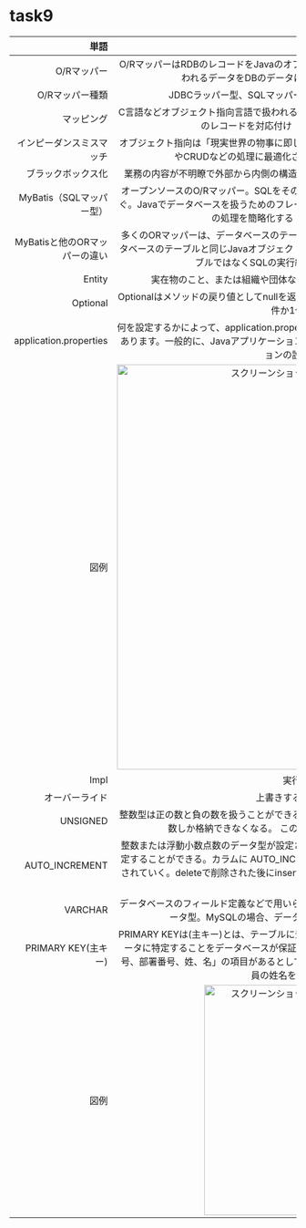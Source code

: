 # task9

|単語|意味 | 
|---:| :---: |
|O/Rマッパー|O/RマッパーはRDBのレコードをJavaのオブジェクトとして扱えるように変換。プログラム上で扱われるデータをDBのデータに変換したり、その逆を行ったりする。|
|O/Rマッパー種類|JDBCラッパー型、SQLマッパー型、クエリビルダー型、O／Rマッパー型|
|マッピング|C言語などオブジェクト指向言語で扱われるオブジェクトと、RDB（リレーショナルデータベース）のレコードを対応付け（マッピング）すること。関連付け|
|インピーダンスミスマッチ|オブジェクト指向は「現実世界の物事に即したデータモデル」であり、関係データベースは「検索やCRUDなどの処理に最適化されたデータモデル」と設計思想の違い。|
|ブラックボックス化|業務の内容が不明瞭で外部から内側の構造や原理を伺い知るのが難しくなってしまっている状態|
|MyBatis（SQLマッパー型）|オープンソースのO/Rマッパー。SQLをそのまま記述できるため、SQLのブラックボックス化を防ぐ。Javaでデータベースを扱うためのフレームワーク。プログラムからデータベースを利用する際の処理を簡略化する「O/Rマッパー」の機能をもつ。|
|MyBatisと他のORマッパーの違い|多くのORマッパーは、データベースのテーブルとJavaのオブジェクトを紐づけて管理する。データベースのテーブルと同じJavaオブジェクトを用意するだけでよい。それに対し、MyBatisはテーブルではなくSQLの実行結果に対してORマッピングを行う。|
|Entity|実在物のこと、または組織や団体など物質的な実体に限らず実存する概念のこと。|
|Optional|Optionalはメソッドの戻り値としてnullを返す可能性があることを明示的に示したいときに使用。0件か1件のときに使う。|
|application.properties|何を設定するかによって、application.properties ファイルにはさまざまな設定が記述されることがあります。一般的に、Javaアプリケーションの設定やSpring Frameworkを使用したアプリケーションの設定に使用される。|
|図例|<img width="711" alt="スクリーンショット 2023-07-07 23 16 37" src="https://github.com/tatsuya-d/task9/assets/133928911/944d9b9f-b323-4d40-bf98-cf36ba186819">|
|Impl|実行、実装する。|
|オーバーライド|上書きする。というイメージ。|
|UNSIGNED|整数型は正の数と負の数を扱うことができるが、データ型の後に UNSIGNED を付けると 0 と正の数しか格納できなくなる。 このようなデータ型を符号なし整数型という。|
|AUTO_INCREMENT|整数または浮動小数点数のデータ型が設定されているカラムに対しては AUTO_INCREMENT を設定することができる。カラムに AUTO_INCREMENT を設定すると、自動的に連続した数値が格納されていく。deleteで削除された後にinsertで作成されると削除された数値の次の数値で作成される。|
|VARCHAR|データベースのフィールド定義などで用いられるデータ型の一つで、可変長の文字列を意味するデータ型。MySQLの場合、データ型宣言のvarchar(x)のxの数値は文字数。|
|PRIMARY KEY(主キー)|PRIMARY KEYは(主キー)とは、テーブルに登録するレコード(データ行)の全体のうち、ひとつのデータに特定することをデータベースが保証する列のこと。例えば、従業員テーブルに「従業員番号、部署番号、姓、名」の項目があるとして、PRIMARY KEYである「従業員番号」で一人の従業員の姓名を特定するような場合。|
|図例|<img width="404" alt="スクリーンショット 2023-07-09 22 01 44" src="https://github.com/tatsuya-d/task9/assets/133928911/10053724-4e03-4216-ace5-db4143bf25cd">|




